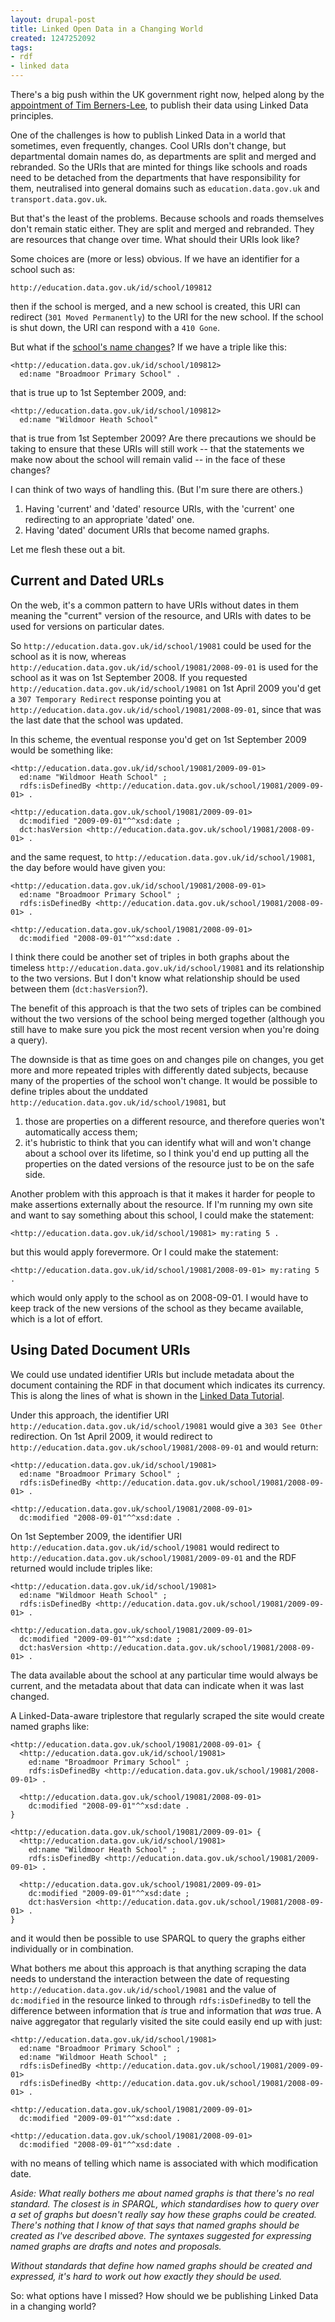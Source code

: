 ```yaml
---
layout: drupal-post
title: Linked Open Data in a Changing World
created: 1247252092
tags:
- rdf
- linked data
---
```

There's a big push within the UK government right now, helped along by the [appointment of Tim Berners-Lee](http://blogs.cabinetoffice.gov.uk/digitalengagement/post/2009/06/09/Data-So-what-happens-now.aspx), to publish their data using Linked Data principles.

One of the challenges is how to publish Linked Data in a world that sometimes, even frequently, changes. Cool URIs don't change, but departmental domain names do, as departments are split and merged and rebranded. So the URIs that are minted for things like schools and roads need to be detached from the departments that have responsibility for them, neutralised into general domains such as `education.data.gov.uk` and `transport.data.gov.uk`.

But that's the least of the problems. Because schools and roads themselves don't remain static either. They are split and merged and rebranded. They are resources that change over time. What should their URIs look like?

<!--break-->

Some choices are (more or less) obvious. If we have an identifier for a school such as:

    http://education.data.gov.uk/id/school/109812

then if the school is merged, and a new school is created, this URI can redirect (`301 Moved Permanently`) to the URI for the new school. If the school is shut down, the URI can respond with a `410 Gone`.

But what if the [school's name changes](http://www.getbracknell.co.uk/news/s/2043401_broadmoor_primary_school_votes_on_new_name)? If we have a triple like this:

    <http://education.data.gov.uk/id/school/109812>
      ed:name "Broadmoor Primary School" .

that is true up to 1st September 2009, and:

    <http://education.data.gov.uk/id/school/109812>
      ed:name "Wildmoor Heath School"

that is true from 1st September 2009? Are there precautions we should be taking to ensure that these URIs will still work -- that the statements we make now about the school will remain valid -- in the face of these changes?

I can think of two ways of handling this. (But I'm sure there are others.)

  1. Having 'current' and 'dated' resource URIs, with the 'current' one redirecting to an appropriate 'dated' one.
  2. Having 'dated' document URIs that become named graphs.
  
Let me flesh these out a bit. 

## Current and Dated URLs ##

On the web, it's a common pattern to have URIs without dates in them meaning the "current" version of the resource, and URIs with dates to be used for versions on particular dates.

So `http://education.data.gov.uk/id/school/19081` could be used for the school as it is now, whereas `http://education.data.gov.uk/id/school/19081/2008-09-01` is used for the school as it was on 1st September 2008. If you requested `http://education.data.gov.uk/id/school/19081` on 1st April 2009 you'd get a `307 Temporary Redirect` response pointing you at `http://education.data.gov.uk/id/school/19081/2008-09-01`, since that was the last date that the school was updated.

In this scheme, the eventual response you'd get on 1st September 2009 would be something like:

    <http://education.data.gov.uk/id/school/19081/2009-09-01>
      ed:name "Wildmoor Heath School" ;
      rdfs:isDefinedBy <http://education.data.gov.uk/school/19081/2009-09-01> .
    
    <http://education.data.gov.uk/school/19081/2009-09-01>
      dc:modified "2009-09-01"^^xsd:date ;
      dct:hasVersion <http://education.data.gov.uk/school/19081/2008-09-01> .

and the same request, to `http://education.data.gov.uk/id/school/19081`, the day before would have given you:

    <http://education.data.gov.uk/id/school/19081/2008-09-01>
      ed:name "Broadmoor Primary School" ;
      rdfs:isDefinedBy <http://education.data.gov.uk/school/19081/2008-09-01> .
    
    <http://education.data.gov.uk/school/19081/2008-09-01>
      dc:modified "2008-09-01"^^xsd:date .

I think there could be another set of triples in both graphs about the timeless `http://education.data.gov.uk/id/school/19081` and its relationship to the two versions. But I don't know what relationship should be used between them (`dct:hasVersion`?).

The benefit of this approach is that the two sets of triples can be combined without the two versions of the school being merged together (although you still have to make sure you pick the most recent version when you're doing a query).

The downside is that as time goes on and changes pile on changes, you get more and more repeated triples with differently dated subjects, because many of the properties of the school won't change. It would be possible to define triples about the unddated `http://education.data.gov.uk/id/school/19081`, but

  1. those are properties on a different resource, and therefore queries won't automatically access them;
  2. it's hubristic to think that you can identify what will and won't change about a school over its lifetime, so I think you'd end up putting all the properties on the dated versions of the resource just to be on the safe side.
  
Another problem with this approach is that it makes it harder for people to make assertions externally about the resource. If I'm running my own site and want to say something about this school, I could make the statement:

    <http://education.data.gov.uk/id/school/19081> my:rating 5 .

but this would apply forevermore. Or I could make the statement:

    <http://education.data.gov.uk/id/school/19081/2008-09-01> my:rating 5 .

which would only apply to the school as on 2008-09-01. I would have to keep track of the new versions of the school as they became available, which is a lot of effort.

## Using Dated Document URIs ##

We could use undated identifier URIs but include metadata about the document containing the RDF in that document which indicates its currency. This is along the lines of what is shown in the [Linked Data Tutorial](http://www4.wiwiss.fu-berlin.de/bizer/pub/LinkedDataTutorial/#deref).

Under this approach, the identifier URI `http://education.data.gov.uk/id/school/19081` would give a `303 See Other` redirection. On 1st April 2009, it would redirect to `http://education.data.gov.uk/school/19081/2008-09-01` and would return:

    <http://education.data.gov.uk/id/school/19081>
      ed:name "Broadmoor Primary School" ;
      rdfs:isDefinedBy <http://education.data.gov.uk/school/19081/2008-09-01> .
    
    <http://education.data.gov.uk/school/19081/2008-09-01>
      dc:modified "2008-09-01"^^xsd:date .

On 1st September 2009, the identifier URI `http://education.data.gov.uk/id/school/19081` would redirect to `http://education.data.gov.uk/school/19081/2009-09-01` and the RDF returned would include triples like:

    <http://education.data.gov.uk/id/school/19081>
      ed:name "Wildmoor Heath School" ;
      rdfs:isDefinedBy <http://education.data.gov.uk/school/19081/2009-09-01> .
    
    <http://education.data.gov.uk/school/19081/2009-09-01>
      dc:modified "2009-09-01"^^xsd:date ;
      dct:hasVersion <http://education.data.gov.uk/school/19081/2008-09-01> .

The data available about the school at any particular time would always be current, and the metadata about that data can indicate when it was last changed.

A Linked-Data-aware triplestore that regularly scraped the site would create named graphs like:

    <http://education.data.gov.uk/school/19081/2008-09-01> {
      <http://education.data.gov.uk/id/school/19081>
        ed:name "Broadmoor Primary School" ;
        rdfs:isDefinedBy <http://education.data.gov.uk/school/19081/2008-09-01> .
        
      <http://education.data.gov.uk/school/19081/2008-09-01>
        dc:modified "2008-09-01"^^xsd:date .
    }
    
    <http://education.data.gov.uk/school/19081/2009-09-01> {
      <http://education.data.gov.uk/id/school/19081>
        ed:name "Wildmoor Heath School" ;
        rdfs:isDefinedBy <http://education.data.gov.uk/school/19081/2009-09-01> .
      
      <http://education.data.gov.uk/school/19081/2009-09-01>
        dc:modified "2009-09-01"^^xsd:date ;
        dct:hasVersion <http://education.data.gov.uk/school/19081/2008-09-01> .
    }

and it would then be possible to use SPARQL to query the graphs either individually or in combination.

What bothers me about this approach is that anything scraping the data needs to understand the interaction between the date of requesting `http://education.data.gov.uk/id/school/19081` and the value of `dc:modified` in the resource linked to through `rdfs:isDefinedBy` to tell the difference between information that *is* true and information that *was* true. A naive aggregator that regularly visited the site could easily end up with just:

    <http://education.data.gov.uk/id/school/19081>
      ed:name "Broadmoor Primary School" ;
      ed:name "Wildmoor Heath School" ;
      rdfs:isDefinedBy <http://education.data.gov.uk/school/19081/2009-09-01> 
      rdfs:isDefinedBy <http://education.data.gov.uk/school/19081/2008-09-01> .
    
    <http://education.data.gov.uk/school/19081/2009-09-01>
      dc:modified "2009-09-01"^^xsd:date .
      
    <http://education.data.gov.uk/school/19081/2008-09-01>
      dc:modified "2008-09-01"^^xsd:date .

with no means of telling which name is associated with which modification date.

*Aside: What really bothers me about named graphs is that there's no real standard. The closest is in SPARQL, which standardises how to query over a set of graphs but doesn't really say how these graphs could be created. There's nothing that I know of that says that named graphs should be created as I've described above. The syntaxes suggested for expressing named graphs are drafts and notes and proposals.*

*Without standards that define how named graphs should be created and expressed, it's hard to work out how exactly they should be used.*

So: what options have I missed? How should we be publishing Linked Data in a changing world?
